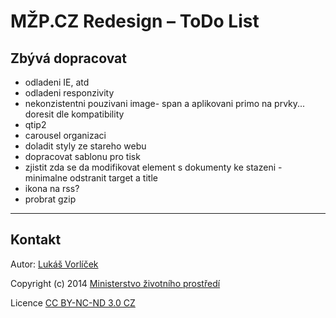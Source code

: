 # MŽP.CZ Redesign – ToDo List

## Zbývá dopracovat

- odladeni IE, atd
- odladeni responzivity
- nekonzistentni pouzivani image- span a aplikovani primo na prvky... doresit dle kompatibility
- qtip2
- carousel organizaci
- doladit styly ze stareho webu
- dopracovat sablonu pro tisk
- zjistit zda se da modifikovat element s dokumenty ke stazeni - minimalne odstranit target a title
- ikona na rss?
- probrat gzip

---

## Kontakt

Autor: [Lukáš Vorlíček](mailto:lukas.vorlicek@codeart.cz)

Copyright (c) 2014 [Ministerstvo životního prostředí](http://www.mzp.cz/)

Licence [CC BY-NC-ND 3.0 CZ](http://creativecommons.org/licenses/by-nc-nd/3.0/cz/)
